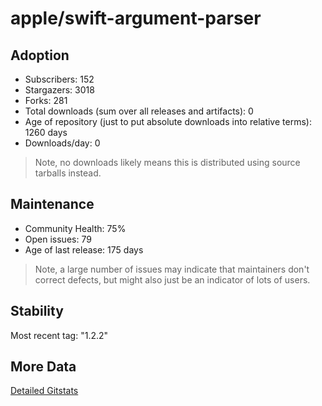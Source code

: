 # apple/swift-argument-parser

## Adoption

- Subscribers: 152
- Stargazers: 3018
- Forks: 281
- Total downloads (sum over all releases and artifacts): 0
- Age of repository (just to put absolute downloads into relative terms): 1260 days
- Downloads/day: 0

> Note, no downloads likely means this is distributed using source tarballs instead.

## Maintenance

- Community Health: 75%
- Open issues: 79
- Age of last release: 175 days

> Note, a large number of issues may indicate that maintainers don't correct defects, but might also
> just be an indicator of lots of users.

## Stability

Most recent tag: "1.2.2"

## More Data

[Detailed Gitstats](/bazel-catalog/gitstats/apple/swift-argument-parser)

